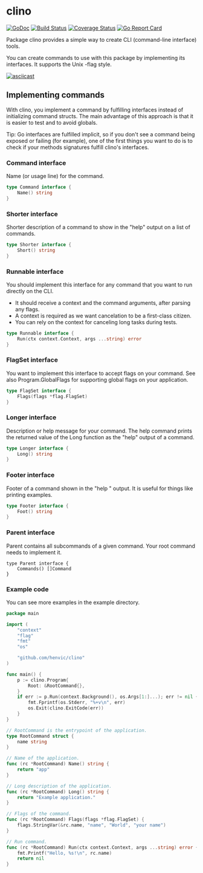 # clino
[![GoDoc](https://godoc.org/github.com/henvic/clino?status.svg)](https://godoc.org/github.com/henvic/clino) [![Build Status](https://travis-ci.org/henvic/clino.svg?branch=master)](https://travis-ci.org/henvic/clino) [![Coverage Status](https://coveralls.io/repos/henvic/clino/badge.svg)](https://coveralls.io/r/henvic/clino) [![Go Report Card](https://goreportcard.com/badge/github.com/henvic/clino)](https://goreportcard.com/report/github.com/henvic/clino)

Package clino provides a simple way to create CLI (command-line interface) tools.

You can create commands to use with this package by implementing its interfaces. It supports the Unix -flag style.

[![asciicast](https://asciinema.org/a/313448.svg)](https://asciinema.org/a/313448)

## Implementing commands
With clino, you implement a command by fulfilling interfaces instead of initializing command structs. The main advantage of this approach is that it is easier to test and to avoid globals.

Tip: Go interfaces are fulfilled implicit, so if you don't see a command being exposed or failing (for example), one of the first things you want to do is to check if your methods signatures fulfill clino's interfaces.

### Command interface
Name (or usage line) for the command.

```go
type Command interface {
	Name() string
}
```

### Shorter interface
Shorter description of a command to show in the "help" output on a list of commands.

```go
type Shorter interface {
	Short() string
}
```

### Runnable interface
You should implement this interface for any command that you want to run directly on the CLI.

* It should receive a context and the command arguments, after parsing any flags.
* A context is required as we want cancelation to be a first-class citizen.
* You can rely on the context for canceling long tasks during tests.

```go
type Runnable interface {
	Run(ctx context.Context, args ...string) error
}
```

### FlagSet interface
You want to implement this interface to accept flags on your command. See also Program.GlobalFlags for supporting global flags on your application.

```go
type FlagSet interface {
	Flags(flags *flag.FlagSet)
}
```

### Longer interface
Description or help message for your command.
The help command prints the returned value of the Long function as the "help" output of a command.

```go
type Longer interface {
	Long() string
}
```

### Footer interface
Footer of a command shown in the "help <command>" output. It is useful for things like printing examples.

```go
type Footer interface {
	Foot() string
}
```

### Parent interface
Parent contains all subcommands of a given command. Your root command needs to implement it.
```
type Parent interface {
	Commands() []Command
}
```

### Example code
You can see more examples in the example directory.

```go
package main

import (
	"context"
	"flag"
	"fmt"
	"os"

	"github.com/henvic/clino"
)

func main() {
	p := clino.Program{
		Root: &RootCommand{},
	}
	if err := p.Run(context.Background(), os.Args[1:]...); err != nil {
		fmt.Fprintf(os.Stderr, "%+v\n", err)
		os.Exit(clino.ExitCode(err))
	}
}

// RootCommand is the entrypoint of the application.
type RootCommand struct {
	name string
}

// Name of the application.
func (rc *RootCommand) Name() string {
	return "app"
}

// Long description of the application.
func (rc *RootCommand) Long() string {
	return "Example application."
}

// Flags of the command.
func (rc *RootCommand) Flags(flags *flag.FlagSet) {
	flags.StringVar(&rc.name, "name", "World", "your name")
}

// Run command.
func (rc *RootCommand) Run(ctx context.Context, args ...string) error {
	fmt.Printf("Hello, %s!\n", rc.name)
	return nil
}
```
